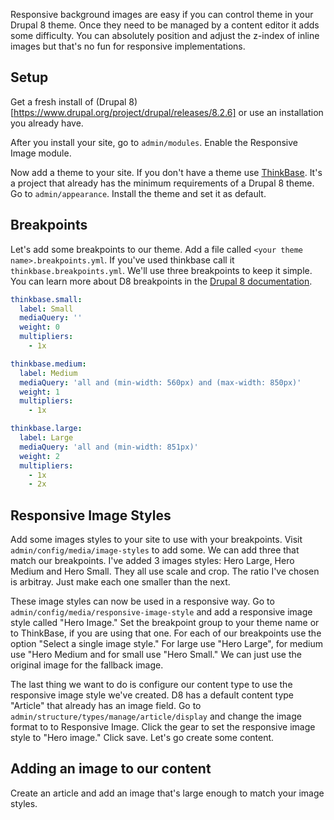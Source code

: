 Responsive background images are easy if you can control theme in your Drupal 8 theme. Once they need to be managed by a content editor it adds some difficulty. You can absolutely position and adjust the z-index of inline images but that's no fun for responsive implementations. 

## Setup

Get a fresh install of (Drupal 8)[https://www.drupal.org/project/drupal/releases/8.2.6] or use an installation you already have. 

After you install your site, go to `admin/modules`. Enable the Responsive Image module.

Now add a theme to your site. If you don't have a theme use [ThinkBase](https://github.com/thinkshout/thinkbase). It's a project that already has the minimum requirements of a Drupal 8 theme. Go to `admin/appearance`. Install the theme and set it as default.

## Breakpoints
Let's add some breakpoints to our theme. Add a file called `<your theme name>.breakpoints.yml`. If you've used thinkbase call it `thinkbase.breakpoints.yml`. We'll use three breakpoints to keep it simple. You can learn more about D8 breakpoints in the [Drupal 8 documentation](https://www.drupal.org/docs/8/theming-drupal-8/working-with-breakpoints-in-drupal-8).

```yaml
thinkbase.small:
  label: Small 
  mediaQuery: ''
  weight: 0
  multipliers:
    - 1x

thinkbase.medium:
  label: Medium
  mediaQuery: 'all and (min-width: 560px) and (max-width: 850px)'
  weight: 1
  multipliers:
    - 1x

thinkbase.large:
  label: Large
  mediaQuery: 'all and (min-width: 851px)'
  weight: 2
  multipliers:
    - 1x
    - 2x
```

## Responsive Image Styles
Add some images styles to your site to use with your breakpoints. Visit `admin/config/media/image-styles` to add some. We can add three that match our breakpoints. I've added 3 images styles: Hero Large, Hero Medium and Hero Small. They all use scale and crop. The ratio I've chosen is arbitray. Just make each one smaller than the next. 

These image styles can now be used in a responsive way. Go to `admin/config/media/responsive-image-style` and add a responsive image style called "Hero Image." Set the breakpoint group to your theme name or to ThinkBase, if you are using that one. For each of our breakpoints use the option "Select a single image style." For large use "Hero Large", for medium use "Hero Medium and for small use "Hero Small." We can just use the original image for the fallback image.

The last thing we want to do is configure our content type to use the responsive image style we've created. D8 has a default content type "Article" that already has an image field. Go to `admin/structure/types/manage/article/display` and change the image format to to Responsive Image. Click the gear to set the responsive image style to "Hero image." Click save. Let's go create some content.

## Adding an image to our content
Create an article and add an image that's large enough to match your image styles. 
